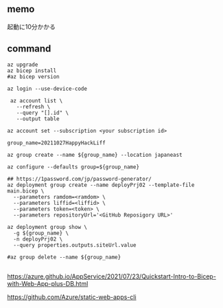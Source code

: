 ## memo
起動に10分かかる

## command

```
az upgrade
az bicep install
#az bicep version

az login --use-device-code

 az account list \
   --refresh \
   --query "[].id" \
   --output table

az account set --subscription <your subscription id>

group_name=20211027HappyHackLiff

az group create --name ${group_name} --location japaneast

az configure --defaults group=${group_name}

## https://1password.com/jp/password-generator/
az deployment group create --name deployPrj02 --template-file main.bicep \
  --parameters ramdom=<ramdom> \
  --parameters liffid=<liffid> \
  --parameters token=<token> \
  --parameters repositoryUrl='<GitHub Reposigory URL>'
  
az deployment group show \
  -g ${group_name} \
  -n deployPrj02 \
  --query properties.outputs.siteUrl.value

#az group delete --name ${group_name}
```

##

https://azure.github.io/AppService/2021/07/23/Quickstart-Intro-to-Bicep-with-Web-App-plus-DB.html

https://github.com/Azure/static-web-apps-cli
